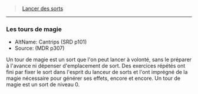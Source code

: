 ﻿---
!Generic
Id: spellcasting_hd.md#les-tours-de-magie
ParentLink: spellcasting_hd.md#lancer-des-sorts
Name: Les tours de magie
ParentName: Lancer des sorts
NameLevel: 3
AltName: Cantrips (SRD p101)
Source: (MDR p307)
Attributes: {}
---
> [Lancer des sorts](hd_spellcasting.md)

---

### Les tours de magie

- AltName: Cantrips (SRD p101)
- Source: (MDR p307)

Un tour de magie est un sort que l'on peut lancer à volonté, sans le préparer à l'avance ni dépenser d'emplacement de sort. Des exercices répétés ont fini par fixer le sort dans l'esprit du lanceur de sorts et l'ont imprégné de la magie nécessaire pour générer ses effets, encore et encore. Un tour de magie est un sort de niveau 0.

